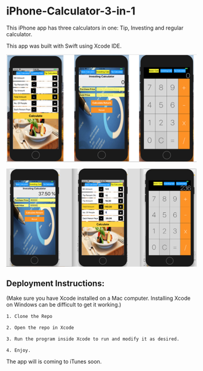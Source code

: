# iPhone-Calculator-3-in-1

This iPhone app has three calculators in one: Tip, Investing and regular calculator.

This app was built with Swift using Xcode IDE. 

![Alt text](iphonecalc.png?raw=true "Title")


![Alt text](3in1Calc.png?raw=true "Title")


## Deployment Instructions: 
(Make sure you have Xcode installed on a Mac computer. Installing Xcode on Windows can be difficult to get it working.)

```
1. Clone the Repo
```
```
2. Open the repo in Xcode
```
```
3. Run the program inside Xcode to run and modify it as desired.
```
```
4. Enjoy.
```
The app will is coming to iTunes soon.
